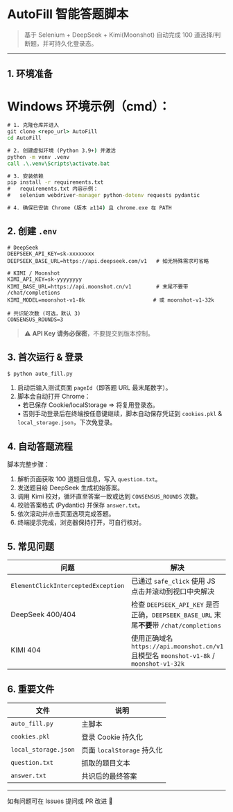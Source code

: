 # AutoFill 智能答题脚本

> 基于 Selenium + DeepSeek + Kimi(Moonshot) 自动完成 100 道选择/判断题，并可持久化登录态。

---

## 1. 环境准备

# Windows 环境示例（cmd）：
```bat
# 1. 克隆仓库并进入
git clone <repo_url> AutoFill
cd AutoFill

# 2. 创建虚拟环境 (Python 3.9+) 并激活
python -m venv .venv
call .\.venv\Scripts\activate.bat

# 3. 安装依赖
pip install -r requirements.txt
#   requirements.txt 内容示例：
#   selenium webdriver-manager python-dotenv requests pydantic

# 4. 确保已安装 Chrome (版本 ≥114) 且 chrome.exe 在 PATH
```

## 2. 创建 `.env`

```env
# DeepSeek
DEEPSEEK_API_KEY=sk-xxxxxxxx
DEEPSEEK_BASE_URL=https://api.deepseek.com/v1   # 如无特殊需求可省略

# KIMI / Moonshot
KIMI_API_KEY=sk-yyyyyyyy
KIMI_BASE_URL=https://api.moonshot.cn/v1        # 末尾不要带 /chat/completions
KIMI_MODEL=moonshot-v1-8k                      # 或 moonshot-v1-32k

# 共识轮次数 (可选，默认 3)
CONSENSUS_ROUNDS=3
```

> ⚠️ **API Key 请务必保密**，不要提交到版本控制。

## 3. 首次运行 & 登录

```bash
$ python auto_fill.py
```

1. 启动后输入测试页面 `pageId`（即答题 URL 最末尾数字）。
2. 脚本会自动打开 Chrome：  
   • 若已保存 Cookie/localStorage ⇒ 将复用登录态。  
   • 否则手动登录后在终端按任意键继续，脚本自动保存凭证到 `cookies.pkl` & `local_storage.json`，下次免登录。

## 4. 自动答题流程

脚本完整步骤：
1. 解析页面获取 100 道题目信息，写入 `question.txt`。
2. 发送题目给 DeepSeek 生成初始答案。
3. 调用 Kimi 校对，循环直至答案一致或达到 `CONSENSUS_ROUNDS` 次数。
4. 校验答案格式 (Pydantic) 并保存 `answer.txt`。
5. 依次滚动并点击页面选项完成答题。
6. 终端提示完成，浏览器保持打开，可自行核对。

## 5. 常见问题

| 问题 | 解决 |
|------|------|
| `ElementClickInterceptedException` | 已通过 `safe_click` 使用 JS 点击并滚动到视口中央解决 |
| DeepSeek 400/404 | 检查 `DEEPSEEK_API_KEY` 是否正确，`DEEPSEEK_BASE_URL` 末尾**不要**带 `/chat/completions` |
| KIMI 404 | 使用正确域名 `https://api.moonshot.cn/v1` 且模型名 `moonshot-v1-8k` / `moonshot-v1-32k` |

## 6. 重要文件

| 文件 | 说明 |
|------|------|
| `auto_fill.py` | 主脚本 |
| `cookies.pkl`  | 登录 Cookie 持久化 |
| `local_storage.json` | 页面 `localStorage` 持久化 |
| `question.txt` | 抓取的题目文本 |
| `answer.txt`   | 共识后的最终答案 |

---

如有问题可在 Issues 提问或 PR 改进 🌟 
